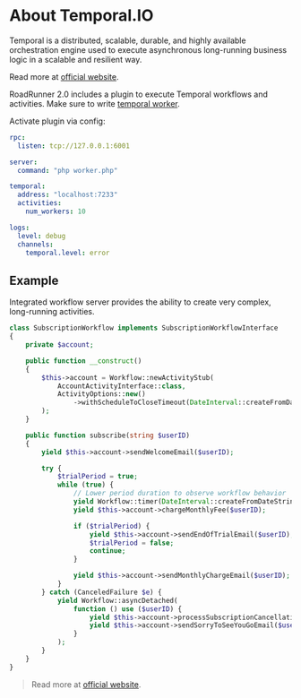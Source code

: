 # About Temporal.IO
Temporal is a distributed, scalable, durable, and highly available orchestration engine used to execute asynchronous 
long-running business logic in a scalable and resilient way.

Read more at [official website](https://docs.temporal.io/docs/overview/).

RoadRunner 2.0 includes a plugin to execute Temporal workflows and activities. Make sure to write [temporal worker](/workflow/worker.md).

Activate plugin via config:

```yaml
rpc:
  listen: tcp://127.0.0.1:6001

server:
  command: "php worker.php"

temporal:
  address: "localhost:7233"
  activities:
    num_workers: 10

logs:
  level: debug
  channels:
    temporal.level: error
```

## Example
Integrated workflow server provides the ability to create very complex, long-running activities.

```php
class SubscriptionWorkflow implements SubscriptionWorkflowInterface
{
    private $account;

    public function __construct()
    {
        $this->account = Workflow::newActivityStub(
            AccountActivityInterface::class,
            ActivityOptions::new()
                ->withScheduleToCloseTimeout(DateInterval::createFromDateString('2 seconds'))
        );
    }

    public function subscribe(string $userID)
    {
        yield $this->account->sendWelcomeEmail($userID);

        try {
            $trialPeriod = true;
            while (true) {
                // Lower period duration to observe workflow behavior
                yield Workflow::timer(DateInterval::createFromDateString('30 days'));
                yield $this->account->chargeMonthlyFee($userID);

                if ($trialPeriod) {
                    yield $this->account->sendEndOfTrialEmail($userID);
                    $trialPeriod = false;
                    continue;
                }

                yield $this->account->sendMonthlyChargeEmail($userID);
            }
        } catch (CanceledFailure $e) {
            yield Workflow::asyncDetached(
                function () use ($userID) {
                    yield $this->account->processSubscriptionCancellation($userID);
                    yield $this->account->sendSorryToSeeYouGoEmail($userID);
                }
            );
        }
    }
}
```

> Read more at [official website](https://docs.temporal.io/docs/php-sdk-overview).